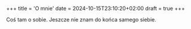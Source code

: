 +++
title = 'O mnie'
date = 2024-10-15T23:10:20+02:00
draft = true
+++

Coś tam o sobie. Jeszcze nie znam do końca samego siebie.
